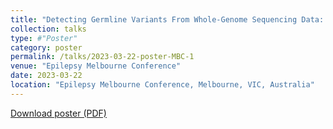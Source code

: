 ```yaml
---
title: "Detecting Germline Variants From Whole-Genome Sequencing Data: Impact Of Cohort Size On Diagnostic Yield"
collection: talks
type: #"Poster"
category: poster
permalink: /talks/2023-03-22-poster-MBC-1
venue: "Epilepsy Melbourne Conference"
date: 2023-03-22
location: "Epilepsy Melbourne Conference, Melbourne, VIC, Australia"
---
```


<a href='/files/20230319 poster for epilepsy melbourne.pdf' target='_blank' download>Download poster (PDF)</a>